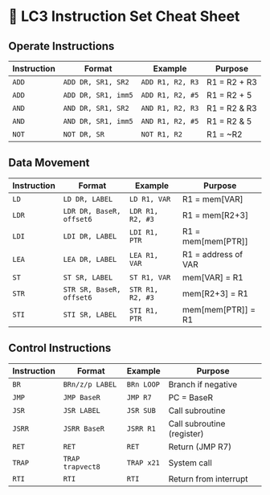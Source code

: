# 🔧 LC3 Instruction Set Cheat Sheet

## Operate Instructions
| Instruction | Format | Example | Purpose |
|-------------|--------|---------|---------|
| `ADD` | `ADD DR, SR1, SR2` | `ADD R1, R2, R3` | R1 = R2 + R3 |
| `ADD` | `ADD DR, SR1, imm5` | `ADD R1, R2, #5` | R1 = R2 + 5 |
| `AND` | `AND DR, SR1, SR2` | `AND R1, R2, R3` | R1 = R2 & R3 |
| `AND` | `AND DR, SR1, imm5` | `AND R1, R2, #5` | R1 = R2 & 5 |
| `NOT` | `NOT DR, SR` | `NOT R1, R2` | R1 = ~R2 |

## Data Movement
| Instruction | Format | Example | Purpose |
|-------------|--------|---------|---------|
| `LD` | `LD DR, LABEL` | `LD R1, VAR` | R1 = mem[VAR] |
| `LDR` | `LDR DR, BaseR, offset6` | `LDR R1, R2, #3` | R1 = mem[R2+3] |
| `LDI` | `LDI DR, LABEL` | `LDI R1, PTR` | R1 = mem[mem[PTR]] |
| `LEA` | `LEA DR, LABEL` | `LEA R1, VAR` | R1 = address of VAR |
| `ST` | `ST SR, LABEL` | `ST R1, VAR` | mem[VAR] = R1 |
| `STR` | `STR SR, BaseR, offset6` | `STR R1, R2, #3` | mem[R2+3] = R1 |
| `STI` | `STI SR, LABEL` | `STI R1, PTR` | mem[mem[PTR]] = R1 |

## Control Instructions
| Instruction | Format | Example | Purpose |
|-------------|--------|---------|---------|
| `BR` | `BRn/z/p LABEL` | `BRn LOOP` | Branch if negative |
| `JMP` | `JMP BaseR` | `JMP R7` | PC = BaseR |
| `JSR` | `JSR LABEL` | `JSR SUB` | Call subroutine |
| `JSRR` | `JSRR BaseR` | `JSRR R1` | Call subroutine (register) |
| `RET` | `RET` | `RET` | Return (JMP R7) |
| `TRAP` | `TRAP trapvect8` | `TRAP x21` | System call |
| `RTI` | `RTI` | `RTI` | Return from interrupt |
